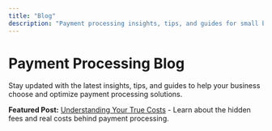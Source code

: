 ```yaml
---
title: "Blog"
description: "Payment processing insights, tips, and guides for small businesses"
---
```


# Payment Processing Blog

Stay updated with the latest insights, tips, and guides to help your business choose and optimize payment processing solutions.

**Featured Post:** [Understanding Your True Costs](/blog/choosing-payment-processor/) - Learn about the hidden fees and real costs behind payment processing.